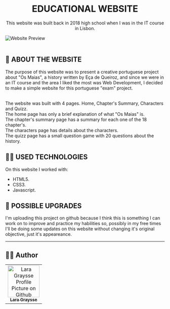 <h1 align="center"> 
  EDUCATIONAL WEBSITE 
</h1>

<p align="center"> This website was built back in 2018 high school when I was in the IT course in Lisbon. <p>

<img src="https://i.imgur.com/bv8xdWX.png" alt="Website Preview" /> <br><br>

## 📑 ABOUT THE WEBSITE
The purpose of this website was to present a creative portuguese project about "Os Maias", a history written by Eça de Queiroz, and since we were in an IT course and the area I liked the most was Web Development, I decided to make a simple website for this portuguese "exam" project.<br>
<br>

The website was built with 4 pages. Home, Chapter's Summary, Characters and Quizz. <br>
The home page has only a brief explanation of what "Os Maias" is. <br>
The chapter's summary page has a summary for each one of the 18 chapter's. <br>
The characters page has details about the characters. <br>
The quizz page has a small question game with 20 questions about the history.

## 👩‍💻 USED TECHNOLOGIES
On this website I worked with: <br>
- HTML5.
- CSS3.
- Javascript.

## 📌 POSSIBLE UPGRADES
I'm uploading this project on github because I think this is something I can work on to improve and practice my habilities so, possibly in my free times I'll be doing some updates on this website without changing it's original objective, just it's appeareance.

---

## 💁‍♀️ Author
<table>
  <tr>
    <td align="center">
      <a href="https://github.com/laragraysse">
        <img src="https://avatars.githubusercontent.com/u/77299536?v=4" width="100px;" alt="Lara Graysse Profile Picture on Github"/><br>
        <sub>
          <b>Lara Graysse</b>
        </sub>
      </a>
    </td>
  </tr>
</table>
